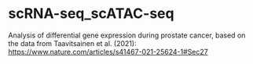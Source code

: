 # scRNA-seq_scATAC-seq
Analysis of differential gene expression during prostate cancer, based on the data from Taavitsainen et al. (2021): https://www.nature.com/articles/s41467-021-25624-1#Sec27
